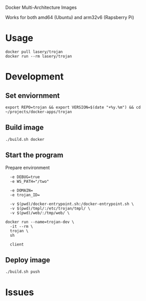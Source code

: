 Docker Multi-Architecture Images

Works for both amd64 (Ubuntu) and arm32v6 (Rapsberry Pi)

# Usage
```
docker pull lasery/trojan
docker run --rm lasery/trojan
```

# Development

## Set enviornment
```
export REPO=trojan && export VERSION=$(date "+%y.%m") && cd ~/projects/docker-apps/trojan
```

## Build image
```
./build.sh docker
```

## Start the program
Prepare environment
```
  -e DEBUG=true
  -e WS_PATH="/two"

  -e DOMAIN=
  -e trojan_ID=

  -v $(pwd)/docker-entrypoint.sh:/docker-entrypoint.sh \
  -v $(pwd)/tmpl/:/etc/trojan/tmpl/ \
  -v $(pwd)/web/:/tmp/web/ \

docker run --name=trojan-dev \
  -it --rm \
  trojan \
  sh

  client

```

## Deploy image
```
./build.sh push
```

# Issues

